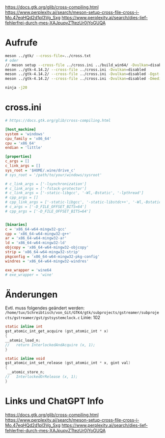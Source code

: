 https://docs.gtk.org/glib/cross-compiling.html
https://www.perplexity.ai/search/meson-setup-cross-file-cross-i-Mo.47eqHQd2d1pl3Vg_Sxg
https://www.perplexity.ai/search/dies-lief-fehlerfrei-durch-mes-XAJpupvZTtezUr0jYoGUQA

# Aufrufe
```bash
meson ../gtk/ --cross-file=../cross.txt
# oder
// meson setup --cross-file ../cross.ini ../build_win64/ -Dvulkan=disabled
meson ../gtk-4.14.2/ --cross-file ../cross.ini -Dvulkan=disabled
meson ../gtk-4.14.2/ --cross-file ../cross.ini -Dvulkan=disabled -Dgst-plugins-good:soup=disabled
meson ../gtk-4.14.2/ --cross-file ../cross.ini -Dvulkan=disabled -Dmedia-gstreamer=disabled

ninja -j20
```


# cross.ini
```ini
# https://docs.gtk.org/glib/cross-compiling.html

[host_machine]
system = 'windows'
cpu_family = 'x86_64'
cpu = 'x86_64'
endian = 'little'

[properties]
c_args = []
c_link_args = []
sys_root = '$HOME/.wine/drive_c'
# sys_root = '/path/to/your/windows/sysroot'

# c_link_args = ['-lsynchronization']
# c_link_args = ['-fstack-protector']
# c_link_args = ['-static-libgcc', '-Wl,-Bstatic', '-lpthread']
# cpp_args = []
# cpp_link_args = ['-static-libgcc', '-static-libstdc++', '-Wl,-Bstatic', '-lpthread']
# c_args = ['-D_FILE_OFFSET_BITS=64']
# cpp_args = ['-D_FILE_OFFSET_BITS=64']


[binaries]
c = 'x86_64-w64-mingw32-gcc'
cpp = 'x86_64-w64-mingw32-g++'
ar = 'x86_64-w64-mingw32-ar'
ld = 'x86_64-w64-mingw32-ld'
objcopy = 'x86_64-w64-mingw32-objcopy'
strip = 'x86_64-w64-mingw32-strip'
pkgconfig = 'x86_64-w64-mingw32-pkg-config'
windres = 'x86_64-w64-mingw32-windres'

exe_wrapper = 'wine64
# exe_wrapper = 'wine'
```


# Änderungen

Evtl. muss folgendes geändert werden:
` /home/tux/Schreibtisch/von_Git/GTK4/gtk/subprojects/gstreamer/subprojects/gstreamer/gst/gstsystemclock.c`
Linie: 102

```c
static inline int
gst_atomic_int_get_acquire (gst_atomic_int * x)
{
__atomic_load_n;
//   return InterlockedAndAcquire (x, 1);
}

static inline void
gst_atomic_int_set_release (gst_atomic_int * x, gint val)
{
 __atomic_store_n;
//   InterlockedOrRelease (x, 1);
}
```
# Links und ChatGPT Info

https://docs.gtk.org/glib/cross-compiling.html
https://www.perplexity.ai/search/meson-setup-cross-file-cross-i-Mo.47eqHQd2d1pl3Vg_Sxg
https://www.perplexity.ai/search/dies-lief-fehlerfrei-durch-mes-XAJpupvZTtezUr0jYoGUQA



